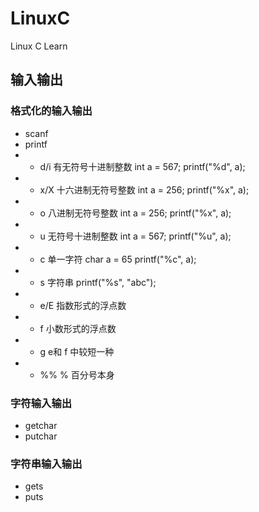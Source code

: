 # LinuxC
Linux C Learn


## 输入输出
### 格式化的输入输出
* scanf
* printf
* * d/i    有无符号十进制整数 int a = 567;  printf("%d", a); 
* * x/X    十六进制无符号整数 int a = 256;  printf("%x", a);  
* * o      八进制无符号整数 int a = 256;    printf("%x", a);  
* * u      无符号十进制整数 int a = 567;    printf("%u", a);
* * c      单一字符        char a = 65     printf("%c", a);
* * s      字符串                          printf("%s", "abc");
* * e/E    指数形式的浮点数 
* * f      小数形式的浮点数  
* * g      e和 f 中较短一种
* * %%     % 百分号本身


### 字符输入输出
* getchar
* putchar

### 字符串输入输出
* gets
* puts




